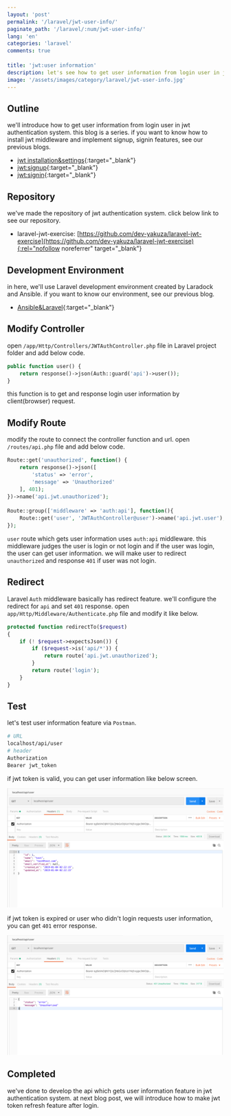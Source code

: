 ```yaml
---
layout: 'post'
permalink: '/laravel/jwt-user-info/'
paginate_path: '/laravel/:num/jwt-user-info/'
lang: 'en'
categories: 'laravel'
comments: true

title: 'jwt:user information'
description: let's see how to get user information from login user in jwt(Json Web Token) which is one of the token based authentication systems.
image: '/assets/images/category/laravel/jwt-user-info.jpg'
---
```



## Outline
we'll introduce how to get user information from login user in jwt authentication system. this blog is a series. if you want to know how to install jwt middleware and implement signup, signin features, see our previous blogs.

- [jwt installation&settings]({{site.url}}/{{page.categories}}/jwt/){:target="_blank"}
- [jwt:signup]({{site.url}}/{{page.categories}}/jwt-signup){:target="_blank"}
- [jwt:signin]({{site.url}}/{{page.categories}}/jwt-signin){:target="_blank"}

## Repository
we've made the repository of jwt authentication system. click below link to see our repository.

- laravel-jwt-exercise: [https://github.com/dev-yakuza/laravel-jwt-exercise](https://github.com/dev-yakuza/laravel-jwt-exercise){:rel="nofollow noreferrer" target="_blank"}

## Development Environment
in here, we'll use Laravel development environment created by Laradock and Ansible. if you want to know our environment, see our previous blog.

- [Ansible&Laravel]({{site.url}}/environment/ansible-laravel/){:target="_blank"}

## Modify Controller
open ```/app/Http/Controllers/JWTAuthController.php``` file in Laravel project folder and add below code.

```php
public function user() {
    return response()->json(Auth::guard('api')->user());
}
```

this function is to get and response login user information by client(browser) request.

## Modify Route
modify the route to connect the controller function and url. open ```/routes/api.php``` file and add below code.

```php
Route::get('unauthorized', function() {
    return response()->json([
        'status' => 'error',
        'message' => 'Unauthorized'
    ], 401);
})->name('api.jwt.unauthorized');

Route::group(['middleware' => 'auth:api'], function(){
    Route::get('user', 'JWTAuthController@user')->name('api.jwt.user');
});
```
```user``` route which gets user information uses ```auth:api``` middleware. this middleware judges the user is login or not login and if the user was login, the user can get user information. we will make user to redirect ```unauthorized``` and response ```401``` if user was not login.

## Redirect
Laravel ```Auth``` middleware basically has redirect feature. we'll configure the redirect for ```api``` and set ```401``` response. open ```app/Http/Middleware/Authenticate.php``` file and modify it like below.

```php
protected function redirectTo($request)
{
    if (! $request->expectsJson()) {
        if ($request->is('api/*')) {
            return route('api.jwt.unauthorized');
        }
        return route('login');
    }
}
```

## Test
let's test user information feature via ```Postman```.

```bash
# URL
localhost/api/user
# header
Authorization
Bearer jwt_token
```

if jwt token is valid, you can get user information like below screen.

![get user info](/assets/images/category/laravel/jwt-user-info/get_user_info.png)

if jwt token is expired or user who didn't login requests user information, you can get ```401``` error response.

![fail to get user info](/assets/images/category/laravel/jwt-user-info/fail_to_get_user_info.png)

## Completed
we've done to develop the api which gets user information feature in jwt authentication system. at next blog post, we will introduce how to make jwt token refresh feature after login.